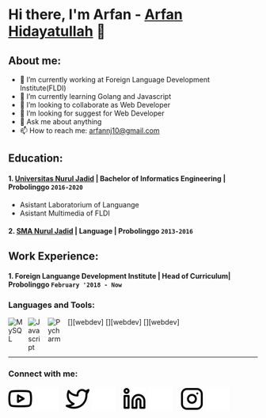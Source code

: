 # Hi there, I'm Arfan - [Arfan Hidayatullah](https://www.youtube.com/channel/UCVDPCCSYTCeStsYe4NIkhFA) 👋
## About me:
- 🔭 I’m currently working at Foreign Language Development Institute(FLDI)
- 🌱 I’m currently learning Golang and Javascript
- 👯 I’m looking to collaborate as Web Developer
- 🤔 I’m looking for suggest for Web Developer
- 💬 Ask me about anything
- 📫 How to reach me: arfannj10@gmail.com

## Education:

#### 1. [Universitas Nurul Jadid](https://www.unuja.ac.id/) | Bachelor of Informatics Engineering | Probolinggo `2016-2020`
   - Asistant Laboratorium of Languange
   - Asistant Multimedia of FLDI
 #### 2. [SMA Nurul Jadid](https://www.smanj.sch.id/) | Language | Probolinggo `2013-2016`

## Work Experience:
#### 1. Foreign Languange Development Institute | Head of Curriculum| Probolinggo `February '2018 - Now`

### Languages and Tools:

[<img align="left" alt="MySQL" width="30px" src="https://cdn.jsdelivr.net/gh/devicons/devicon/icons/mysql/mysql-original.svg" style="padding-right:10px;" />][webdev]
[<img align="left" alt="Javascript" width="30px" src="https://encrypted-tbn0.gstatic.com/images?q=tbn:ANd9GcSIy-kwbzT4OphMEeb2z4kx63jULskLiaUrRV9e5yRj-w-J5bR_12DGxJ08ooPAHwFAZRc&usqp=CAU" style="padding-right:10px;" />][webdev]
[<img align="left" alt="Pycharm" width="30px" src="https://encrypted-tbn0.gstatic.com/images?q=tbn:ANd9GcS1jFMqH35GCmTiZ5qYXy5qduEBHFN27TusSEff4tNNOGCqi4OuD_uSHQpbGBq57EbtK6k&usqp=CAU" style="padding-right:10px;" />][webdev]

<br />
<br />

---
### Connect with me:

[![website](./img/youtube-light.svg)](https://www.youtube.com/channel/UCVDPCCSYTCeStsYe4NIkhFA#gh-light-mode-only)
[![website](./img/youtube-dark.svg)](https://www.youtube.com/channel/UCVDPCCSYTCeStsYe4NIkhFA#gh-dark-mode-only)
&nbsp;&nbsp;
[![website](./img/twitter-light.svg)](https://twitter.com/mpang05#gh-light-mode-only)
[![website](./img/twitter-dark.svg)](https://twitter.com/mpang05#gh-dark-mode-only)
&nbsp;&nbsp;
[![website](./img/linkedin-light.svg)](https://www.linkedin.com/in/arfan-hidayatullah-940635251/#gh-light-mode-only)
[![website](./img/linkedin-dark.svg)](https://www.linkedin.com/in/arfan-hidayatullah-940635251/#gh-dark-mode-only)
&nbsp;&nbsp;
[![website](./img/instagram-light.svg)](https://instagram.com/arfannj10#gh-light-mode-only)
[![website](./img/instagram-dark.svg)](https://instagram.com/arfannj10#gh-dark-mode-only)




